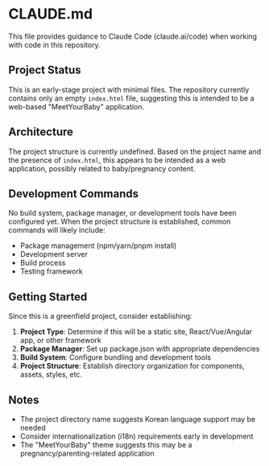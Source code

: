 # CLAUDE.md

This file provides guidance to Claude Code (claude.ai/code) when working with code in this repository.

## Project Status

This is an early-stage project with minimal files. The repository currently contains only an empty `index.html` file, suggesting this is intended to be a web-based "MeetYourBaby" application.

## Architecture

The project structure is currently undefined. Based on the project name and the presence of `index.html`, this appears to be intended as a web application, possibly related to baby/pregnancy content.

## Development Commands

No build system, package manager, or development tools have been configured yet. When the project structure is established, common commands will likely include:

- Package management (npm/yarn/pnpm install)
- Development server
- Build process
- Testing framework

## Getting Started

Since this is a greenfield project, consider establishing:

1. **Project Type**: Determine if this will be a static site, React/Vue/Angular app, or other framework
2. **Package Manager**: Set up package.json with appropriate dependencies
3. **Build System**: Configure bundling and development tools
4. **Project Structure**: Establish directory organization for components, assets, styles, etc.

## Notes

- The project directory name suggests Korean language support may be needed
- Consider internationalization (i18n) requirements early in development
- The "MeetYourBaby" theme suggests this may be a pregnancy/parenting-related application